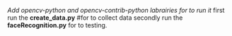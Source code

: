 *Add opencv-python and opencv-contrib-python labrairies for to run it*
first run the <b>create_data.py</b> #for to collect data
secondly run the <b>faceRecognition.py</b> for to testing.